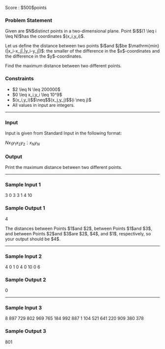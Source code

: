 
<div>

<span>

<span>

<p>
Score : $500$points
</p>

<div>

<section>

### **Problem Statement**

<p>
Given are $N$distinct points in a two-dimensional plane. Point $i$$(1 \leq i \leq N)$has the coordinates $(x_i,y_i)$.
</p>

<p>
Let us define the distance between two points $i$and $j$be $\mathrm{min} (|x_i-x_j|,|y_i-y_j|)$: the smaller of the difference in the $x$-coordinates and the difference in the $y$-coordinates.
</p>

<p>
Find the maximum distance between two different points.
</p>

</section>

</div>

<div>

<section>

### **Constraints**

<ul>

<li>
$2 \leq N \leq 200000$
</li>

<li>
$0 \leq x_i,y_i \leq 10^9$
</li>

<li>
$(x_i,y_i)$$\neq$$(x_j,y_j)$$(i \neq j)$
</li>

<li>
All values in input are integers.
</li>

</ul>

</section>

</div>

---

<div>

<div>

<section>

### **Input**

<p>
Input is given from Standard Input in the following format:
</p>

<div>

$N$$x_1$$y_1$$x_2$$y_2$$\vdots$$x_N$$y_N$
</div>

</section>

</div>

<div>

<section>

### **Output**

<p>
Print the maximum distance between two different points.
</p>

</section>

</div>

</div>

---

<div>

<section>

### **Sample Input 1**

<div>

3
0 3
3 1
4 10

</div>

</section>

</div>

<div>

<section>

### **Sample Output 1**

<div>

4

</div>

<p>
The distances between Points $1$and $2$, between Points $1$and $3$, and between Points $2$and $3$are $2$, $4$, and $1$, respectively, so your output should be $4$.
</p>

</section>

</div>

---

<div>

<section>

### **Sample Input 2**

<div>

4
0 1
0 4
0 10
0 6

</div>

</section>

</div>

<div>

<section>

### **Sample Output 2**

<div>

0

</div>

</section>

</div>

---

<div>

<section>

### **Sample Input 3**

<div>

8
897 729
802 969
765 184
992 887
1 104
521 641
220 909
380 378

</div>

</section>

</div>

<div>

<section>

### **Sample Output 3**

<div>

801

</div>

</section>

</div>

</span>

</span>

</div>
